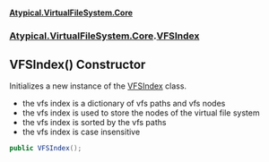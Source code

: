 #### [Atypical.VirtualFileSystem.Core](VirtualFileSystem.md 'VirtualFileSystem')
### [Atypical.VirtualFileSystem.Core](VirtualFileSystem.md#Atypical.VirtualFileSystem.Core 'Atypical.VirtualFileSystem.Core').[VFSIndex](VFSIndex.md 'Atypical.VirtualFileSystem.Core.VFSIndex')

## VFSIndex() Constructor

Initializes a new instance of the [VFSIndex](VFSIndex.md 'Atypical.VirtualFileSystem.Core.VFSIndex') class.  
- the vfs index is a dictionary of vfs paths and vfs nodes  
- the vfs index is used to store the nodes of the virtual file system  
- the vfs index is sorted by the vfs paths  
- the vfs index is case insensitive

```csharp
public VFSIndex();
```